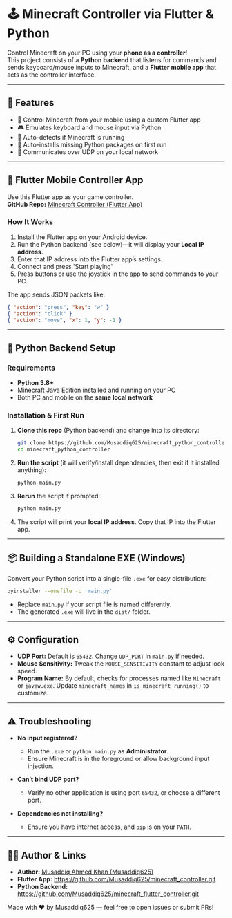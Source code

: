 # 🕹️ Minecraft Controller via Flutter & Python

Control Minecraft on your PC using your **phone as a controller**!  
This project consists of a **Python backend** that listens for commands and sends keyboard/mouse inputs to Minecraft, and a **Flutter mobile app** that acts as the controller interface.

---

## 🚀 Features

- 📱 Control Minecraft from your mobile using a custom Flutter app
- 🎮 Emulates keyboard and mouse input via Python
- 🧠 Auto-detects if Minecraft is running
- 🔄 Auto-installs missing Python packages on first run
- 📡 Communicates over UDP on your local network

---

## 📲 Flutter Mobile Controller App

Use this Flutter app as your game controller.  
**GitHub Repo:** [Minecraft Controller (Flutter App)](https://github.com/Musaddiq625/minecraft_flutter_controller.git)

### How It Works

1. Install the Flutter app on your Android device.
2. Run the Python backend (see below)—it will display your **Local IP address**.
3. Enter that IP address into the Flutter app’s settings.
4. Connect and press 'Start playing'
4. Press buttons or use the joystick in the app to send commands to your PC.

The app sends JSON packets like:

```json
{ "action": "press", "key": "w" }
{ "action": "click" }
{ "action": "move", "x": 1, "y": -1 }
```

---

## 🧰 Python Backend Setup

### Requirements

- **Python 3.8+**  
- Minecraft Java Edition installed and running on your PC  
- Both PC and mobile on the **same local network**  

### Installation & First Run

1. **Clone this repo** (Python backend) and change into its directory:
   ```bash
   git clone https://github.com/Musaddiq625/minecraft_python_controller.git
   cd minecraft_python_controller
   ```

2. **Run the script** (it will verify/install dependencies, then exit if it installed anything):
   ```bash
   python main.py
   ```

3. **Rerun** the script if prompted:
   ```bash
   python main.py
   ```

4. The script will print your **local IP address**. Copy that IP into the Flutter app.

---

## 📦 Building a Standalone EXE (Windows)

Convert your Python script into a single-file `.exe` for easy distribution:

```bash
pyinstaller --onefile -c 'main.py'
```

- Replace `main.py` if your script file is named differently.  
- The generated `.exe` will live in the `dist/` folder.

---

## ⚙️ Configuration

- **UDP Port:** Default is `65432`. Change `UDP_PORT` in `main.py` if needed.  
- **Mouse Sensitivity:** Tweak the `MOUSE_SENSITIVITY` constant to adjust look speed.  
- **Program Name:** By default, checks for processes named like `Minecraft` or `javaw.exe`. Update `minecraft_names` in `is_minecraft_running()` to customize.

---

## ⚠️ Troubleshooting

- **No input registered?**  
  - Run the `.exe` or `python main.py` as **Administrator**.  
  - Ensure Minecraft is in the foreground or allow background input injection.

- **Can’t bind UDP port?**  
  - Verify no other application is using port `65432`, or choose a different port.

- **Dependencies not installing?**  
  - Ensure you have internet access, and `pip` is on your `PATH`.

---

## 🧑‍💻 Author & Links

- **Author:** [Musaddiq Ahmed Khan (Musaddiq625)](https://github.com/Musaddiq625)  
- **Flutter App:** https://github.com/Musaddiq625/minecraft_controller.git  
- **Python Backend:** https://github.com/Musaddiq625/minecraft_flutter_controller.git  

Made with ❤️ by Musaddiq625 — feel free to open issues or submit PRs!

